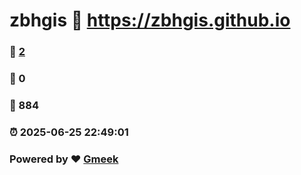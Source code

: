 # zbhgis :link: https://zbhgis.github.io 
### :page_facing_up: [2](https://zbhgis.github.io/tag.html) 
### :speech_balloon: 0 
### :hibiscus: 884 
### :alarm_clock: 2025-06-25 22:49:01 
### Powered by :heart: [Gmeek](https://github.com/Meekdai/Gmeek)
